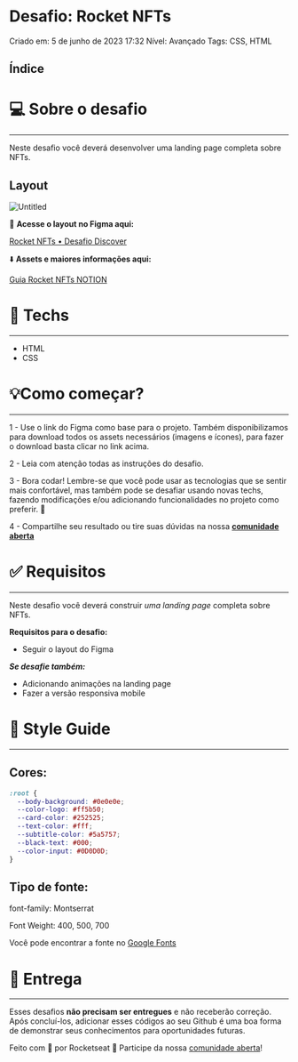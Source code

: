 # Desafio: Rocket NFTs

Criado em: 5 de junho de 2023 17:32
Nível: Avançado
Tags: CSS, HTML

## **Índice**

# 💻 Sobre o desafio

---

Neste desafio você deverá desenvolver uma landing page completa sobre NFTs.

## Layout

![Untitled](Desafio%20Rocket%20NFTs%assets/Untitled.png)

<aside>
🎨 <strong>Acesse o layout no Figma aqui:</strong>

[Rocket NFTs • Desafio Discover](https://www.figma.com/community/file/1241110107925256789)

</aside>

<aside>
⬇️ <strong>Assets e maiores informações aqui:</strong>

[Guia Rocket NFTs NOTION](https://www.notion.so/player35/Desafio-Rocket-NFTs-0e4c1e34fa054c8fa2c192543878eff0)

</aside>

# 🚀 **Techs**

---

- HTML
- CSS

# 💡**Como começar?**

---

1 - Use o link do Figma como base para o projeto. Também disponibilizamos para download todos os assets necessários (imagens e ícones), para fazer o download basta clicar no link acima.  

2 - Leia com atenção todas as instruções do desafio.

3 - Bora codar! Lembre-se que você pode usar as tecnologias que se sentir mais confortável, mas também pode se desafiar usando novas techs, fazendo modificações e/ou adicionando funcionalidades no projeto como preferir. 🚀

4 - Compartilhe seu resultado ou tire suas dúvidas na nossa [**comunidade aberta**](https://discord.gg/bacwY2gDCF)  

# ✅ **Requisitos**

---

Neste desafio você deverá construir *uma landing page* completa sobre NFTs. 

**Requisitos para o desafio:**

- Seguir o layout do Figma

***Se desafie também:***

- Adicionando animações na landing page
- Fazer a versão responsiva mobile

# 🎨 Style Guide

---

## **Cores:**

```css
:root {
  --body-background: #0e0e0e;
  --color-logo: #ff5b50;
  --card-color: #252525;
  --text-color: #fff;
  --subtitle-color: #5a5757;
  --black-text: #000;
  --color-input: #0D0D0D;
}
```

## **Tipo de fonte:**

font-family: Montserrat 

Font Weight: 400, 500, 700

Você pode encontrar a fonte no [Google Fonts](https://fonts.google.com/) 

# 📅 Entrega

---

Esses desafios **não precisam ser entregues** e não receberão correção. Após concluí-los, adicionar esses códigos ao seu Github é uma boa forma de demonstrar seus conhecimentos para oportunidades futuras.

Feito com 💜 por Rocketseat 👋 Participe da nossa [comunidade aberta](https://discord.gg/bacwY2gDCF)!